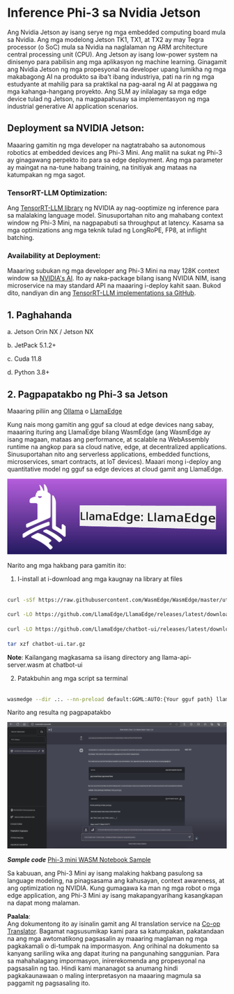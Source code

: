 <!--
CO_OP_TRANSLATOR_METADATA:
{
  "original_hash": "be4101a30d98e95a71d42c276e8bcd37",
  "translation_date": "2025-07-16T20:44:18+00:00",
  "source_file": "md/01.Introduction/03/Jetson_Inference.md",
  "language_code": "tl"
}
-->
# **Inference Phi-3 sa Nvidia Jetson**

Ang Nvidia Jetson ay isang serye ng mga embedded computing board mula sa Nvidia. Ang mga modelong Jetson TK1, TX1, at TX2 ay may Tegra processor (o SoC) mula sa Nvidia na naglalaman ng ARM architecture central processing unit (CPU). Ang Jetson ay isang low-power system na dinisenyo para pabilisin ang mga aplikasyon ng machine learning. Ginagamit ang Nvidia Jetson ng mga propesyonal na developer upang lumikha ng mga makabagong AI na produkto sa iba't ibang industriya, pati na rin ng mga estudyante at mahilig para sa praktikal na pag-aaral ng AI at paggawa ng mga kahanga-hangang proyekto. Ang SLM ay inilalagay sa mga edge device tulad ng Jetson, na magpapahusay sa implementasyon ng mga industrial generative AI application scenarios.

## Deployment sa NVIDIA Jetson:
Maaaring gamitin ng mga developer na nagtatrabaho sa autonomous robotics at embedded devices ang Phi-3 Mini. Ang maliit na sukat ng Phi-3 ay ginagawang perpekto ito para sa edge deployment. Ang mga parameter ay maingat na na-tune habang training, na tinitiyak ang mataas na katumpakan ng mga sagot.

### TensorRT-LLM Optimization:
Ang [TensorRT-LLM library](https://github.com/NVIDIA/TensorRT-LLM?WT.mc_id=aiml-138114-kinfeylo) ng NVIDIA ay nag-ooptimize ng inference para sa malalaking language model. Sinusuportahan nito ang mahabang context window ng Phi-3 Mini, na nagpapabuti sa throughput at latency. Kasama sa mga optimizations ang mga teknik tulad ng LongRoPE, FP8, at inflight batching.

### Availability at Deployment:
Maaaring subukan ng mga developer ang Phi-3 Mini na may 128K context window sa [NVIDIA's AI](https://www.nvidia.com/en-us/ai-data-science/generative-ai/). Ito ay naka-package bilang isang NVIDIA NIM, isang microservice na may standard API na maaaring i-deploy kahit saan. Bukod dito, nandiyan din ang [TensorRT-LLM implementations sa GitHub](https://github.com/NVIDIA/TensorRT-LLM).

## **1. Paghahanda**

a. Jetson Orin NX / Jetson NX

b. JetPack 5.1.2+

c. Cuda 11.8

d. Python 3.8+

## **2. Pagpapatakbo ng Phi-3 sa Jetson**

Maaaring piliin ang [Ollama](https://ollama.com) o [LlamaEdge](https://llamaedge.com)

Kung nais mong gamitin ang gguf sa cloud at edge devices nang sabay, maaaring ituring ang LlamaEdge bilang WasmEdge (ang WasmEdge ay isang magaan, mataas ang performance, at scalable na WebAssembly runtime na angkop para sa cloud native, edge, at decentralized applications. Sinusuportahan nito ang serverless applications, embedded functions, microservices, smart contracts, at IoT devices). Maaari mong i-deploy ang quantitative model ng gguf sa edge devices at cloud gamit ang LlamaEdge.

![llamaedge](../../../../../translated_images/llamaedge.e9d6ff96dff11cf729d0c895601ffb284d46998dd44022f5a3ebd3745c91e7db.tl.jpg)

Narito ang mga hakbang para gamitin ito:

1. I-install at i-download ang mga kaugnay na library at files

```bash

curl -sSf https://raw.githubusercontent.com/WasmEdge/WasmEdge/master/utils/install.sh | bash -s -- --plugin wasi_nn-ggml

curl -LO https://github.com/LlamaEdge/LlamaEdge/releases/latest/download/llama-api-server.wasm

curl -LO https://github.com/LlamaEdge/chatbot-ui/releases/latest/download/chatbot-ui.tar.gz

tar xzf chatbot-ui.tar.gz

```

**Note**: Kailangang magkasama sa iisang directory ang llama-api-server.wasm at chatbot-ui

2. Patakbuhin ang mga script sa terminal

```bash

wasmedge --dir .:. --nn-preload default:GGML:AUTO:{Your gguf path} llama-api-server.wasm -p phi-3-chat

```

Narito ang resulta ng pagpapatakbo

![llamaedgerun](../../../../../translated_images/llamaedgerun.bed921516c9a821cf23486eee46e18241c442f862976040c2681b36b905125a6.tl.png)

***Sample code*** [Phi-3 mini WASM Notebook Sample](https://github.com/Azure-Samples/Phi-3MiniSamples/tree/main/wasm)

Sa kabuuan, ang Phi-3 Mini ay isang malaking hakbang pasulong sa language modeling, na pinagsasama ang kahusayan, context awareness, at ang optimization ng NVIDIA. Kung gumagawa ka man ng mga robot o mga edge application, ang Phi-3 Mini ay isang makapangyarihang kasangkapan na dapat mong malaman.

**Paalala**:  
Ang dokumentong ito ay isinalin gamit ang AI translation service na [Co-op Translator](https://github.com/Azure/co-op-translator). Bagamat nagsusumikap kami para sa katumpakan, pakatandaan na ang mga awtomatikong pagsasalin ay maaaring maglaman ng mga pagkakamali o di-tumpak na impormasyon. Ang orihinal na dokumento sa kanyang sariling wika ang dapat ituring na pangunahing sanggunian. Para sa mahahalagang impormasyon, inirerekomenda ang propesyonal na pagsasalin ng tao. Hindi kami mananagot sa anumang hindi pagkakaunawaan o maling interpretasyon na maaaring magmula sa paggamit ng pagsasaling ito.